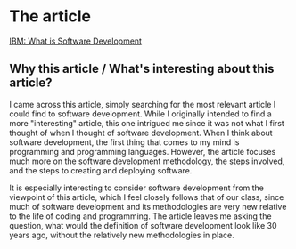 # The article
[IBM: What is Software Development](https://www.ibm.com/topics/software-development)

## Why this article / What's interesting about this article?
I came across this article, simply searching for the most relevant article I could find to software development.
While I originally intended to find a more "interesting" article, this one intrigued me since it was not what I first thought of when I thought of software development.
When I think about software development, the first thing that comes to my mind is programming and programming languages.
However, the article focuses much more on the software development methodology, the steps involved, and the steps to creating and deploying software.

It is especially interesting to consider software development from the viewpoint of this article, which I feel closely follows that of our class,
since much of software development and its methodologies are very new relative to the life of coding and programming.
The article leaves me asking the question, what would the definition of software development look like 30 years ago, without the relatively new methodologies in place.